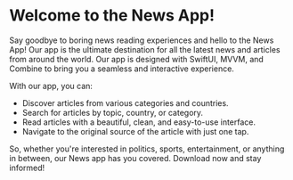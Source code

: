 # Welcome to the News App!

Say goodbye to boring news reading experiences and hello to the News App! Our app is the ultimate destination for all the latest news and articles from around the world. Our app is designed with SwiftUI, MVVM, and Combine to bring you a seamless and interactive experience.

With our app, you can:

  * Discover articles from various categories and countries.
  * Search for articles by topic, country, or category.
  * Read articles with a beautiful, clean, and easy-to-use interface.
  * Navigate to the original source of the article with just one tap.

So, whether you're interested in politics, sports, entertainment, or anything in between, our News app has you covered. Download now and stay informed!
